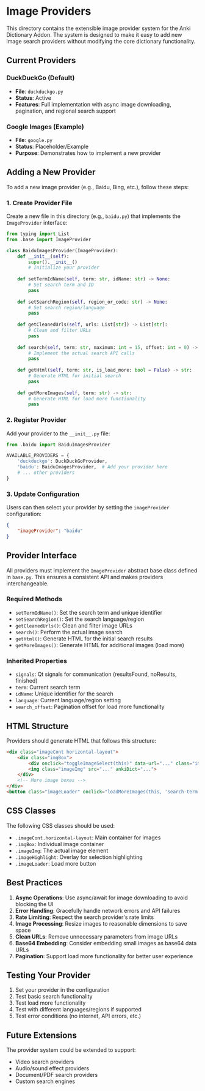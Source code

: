 # Image Providers

This directory contains the extensible image provider system for the Anki Dictionary Addon. The system is designed to make it easy to add new image search providers without modifying the core dictionary functionality.

## Current Providers

### DuckDuckGo (Default)
- **File**: `duckduckgo.py`
- **Status**: Active
- **Features**: Full implementation with async image downloading, pagination, and regional search support

### Google Images (Example)
- **File**: `google.py`
- **Status**: Placeholder/Example
- **Purpose**: Demonstrates how to implement a new provider

## Adding a New Provider

To add a new image provider (e.g., Baidu, Bing, etc.), follow these steps:

### 1. Create Provider File

Create a new file in this directory (e.g., `baidu.py`) that implements the `ImageProvider` interface:

```python
from typing import List
from .base import ImageProvider

class BaiduImagesProvider(ImageProvider):
    def __init__(self):
        super().__init__()
        # Initialize your provider
        
    def setTermIdName(self, term: str, idName: str) -> None:
        # Set search term and ID
        pass
        
    def setSearchRegion(self, region_or_code: str) -> None:
        # Set search region/language
        pass
        
    def getCleanedUrls(self, urls: List[str]) -> List[str]:
        # Clean and filter URLs
        pass
        
    def search(self, term: str, maximum: int = 15, offset: int = 0) -> List[str]:
        # Implement the actual search API calls
        pass
        
    def getHtml(self, term: str, is_load_more: bool = False) -> str:
        # Generate HTML for initial search
        pass
        
    def getMoreImages(self, term: str) -> str:
        # Generate HTML for load more functionality
        pass
```

### 2. Register Provider

Add your provider to the `__init__.py` file:

```python
from .baidu import BaiduImagesProvider

AVAILABLE_PROVIDERS = {
    'duckduckgo': DuckDuckGoProvider,
    'baidu': BaiduImagesProvider,  # Add your provider here
    # ... other providers
}
```

### 3. Update Configuration

Users can then select your provider by setting the `imageProvider` configuration:

```json
{
    "imageProvider": "baidu"
}
```

## Provider Interface

All providers must implement the `ImageProvider` abstract base class defined in `base.py`. This ensures a consistent API and makes providers interchangeable.

### Required Methods

- `setTermIdName()`: Set the search term and unique identifier
- `setSearchRegion()`: Set the search language/region
- `getCleanedUrls()`: Clean and filter image URLs
- `search()`: Perform the actual image search
- `getHtml()`: Generate HTML for the initial search results
- `getMoreImages()`: Generate HTML for additional images (load more)

### Inherited Properties

- `signals`: Qt signals for communication (resultsFound, noResults, finished)
- `term`: Current search term
- `idName`: Unique identifier for the search
- `language`: Current language/region setting
- `search_offset`: Pagination offset for load more functionality

## HTML Structure

Providers should generate HTML that follows this structure:

```html
<div class="imageCont horizontal-layout">
    <div class="imgBox">
        <div onclick="toggleImageSelect(this)" data-url="..." class="imageHighlight"></div>
        <img class="imageImg" src="..." ankiDict="...">
    </div>
    <!-- More image boxes -->
</div>
<button class="imageLoader" onclick="loadMoreImages(this, 'search-term')">Load More</button>
```

## CSS Classes

The following CSS classes should be used:

- `.imageCont.horizontal-layout`: Main container for images
- `.imgBox`: Individual image container
- `.imageImg`: The actual image element
- `.imageHighlight`: Overlay for selection highlighting
- `.imageLoader`: Load more button

## Best Practices

1. **Async Operations**: Use async/await for image downloading to avoid blocking the UI
2. **Error Handling**: Gracefully handle network errors and API failures
3. **Rate Limiting**: Respect the search provider's rate limits
4. **Image Processing**: Resize images to reasonable dimensions to save space
5. **Clean URLs**: Remove unnecessary parameters from image URLs
6. **Base64 Embedding**: Consider embedding small images as base64 data URLs
7. **Pagination**: Support load more functionality for better user experience

## Testing Your Provider

1. Set your provider in the configuration
2. Test basic search functionality
3. Test load more functionality
4. Test with different languages/regions if supported
5. Test error conditions (no internet, API errors, etc.)

## Future Extensions

The provider system could be extended to support:

- Video search providers
- Audio/sound effect providers
- Document/PDF search providers
- Custom search engines
